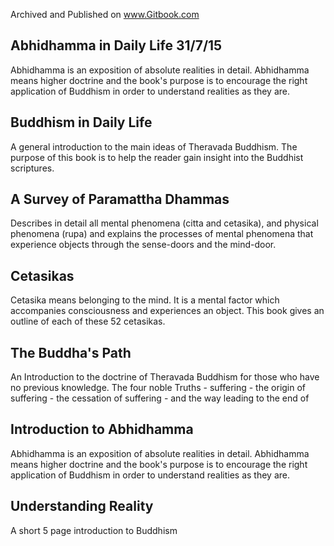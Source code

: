 Archived and Published on www.Gitbook.com

## Abhidhamma in Daily Life 31/7/15
Abhidhamma is an exposition of absolute realities in detail. Abhidhamma means higher doctrine and the book's purpose is to encourage the right application of Buddhism in order to understand realities as they are.

## Buddhism in Daily Life

A general introduction to the main ideas of Theravada Buddhism. The purpose of this book is to help the reader gain insight into the Buddhist scriptures.

## A Survey of Paramattha Dhammas

Describes in detail all mental phenomena (citta and cetasika), and physical phenomena (rupa) and explains the processes of mental phenomena that experience objects through the sense-doors and the mind-door.

## Cetasikas

Cetasika means belonging to the mind. It is a mental factor which accompanies consciousness and experiences an object. This book gives an outline of each of these 52 cetasikas.

## The Buddha's Path

An Introduction to the doctrine of Theravada Buddhism for those who have no previous knowledge. The four noble Truths - suffering - the origin of suffering - the cessation of suffering - and the way leading to the end of

## Introduction to Abhidhamma

Abhidhamma is an exposition of absolute realities in detail. Abhidhamma means higher doctrine and the book's purpose is to encourage the right application of Buddhism in order to understand realities as they are.

## Understanding Reality
A short 5 page introduction to Buddhism
